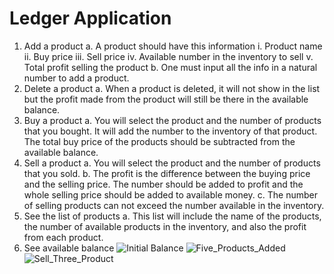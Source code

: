 # Ledger Application
1. Add a product
  a. A product should have this information
    i. Product name
    ii. Buy price
    iii. Sell price
    iv. Available number in the inventory to sell
    v. Total profit selling the product
  b. One must input all the info in a natural number to add a
  product.
2. Delete a product
  a. When a product is deleted, it will not show in the list but
  the profit made from the product will still be there in the
  available balance.
3. Buy a product
  a. You will select the product and the number of products that
  you bought. It will add the number to the inventory of that
  product. The total buy price of the products should be
  subtracted from the available balance.
4. Sell a product
  a. You will select the product and the number of products that
  you sold.
  b. The profit is the difference between the buying price and
  the selling price. The number should be added to profit and
  the whole selling price should be added to available money.
  c. The number of selling products can not exceed the number
  available in the inventory.
5. See the list of products
  a. This list will include the name of the products, the number
  of available products in the inventory, and also the profit
  from each product. 
6. See available balance
![Initial Balance](https://user-images.githubusercontent.com/49761339/112669110-82241a80-8e89-11eb-916f-d7ac561a1f24.PNG)
![Five_Products_Added](https://user-images.githubusercontent.com/49761339/112669105-805a5700-8e89-11eb-89f5-80f6584b7a42.PNG)
![Sell_Three_Product](https://user-images.githubusercontent.com/49761339/112669112-82bcb100-8e89-11eb-8a03-6013fe2a86a5.PNG)
